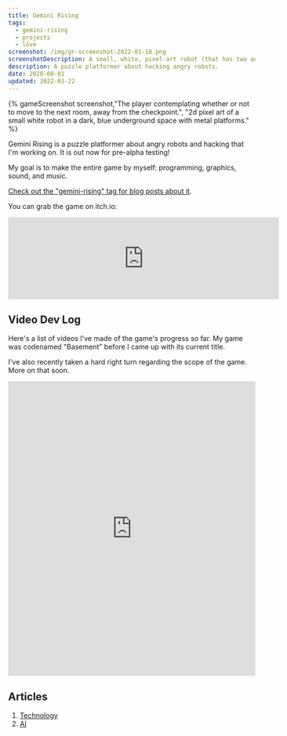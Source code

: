 ```yaml
---
title: Gemini Rising
tags:
  - gemini-rising
  - projects
  - löve
screenshot: /img/gr-screenshot-2022-01-18.png
screenshotDescription: A small, white, pixel-art robot (that has two antennae that make it look a bit like a small rabbit) sits on a metal substructure sticking out of a pixel-art wall. It looks like it's about to do crimes against other robots.
description: A puzzle platformer about hacking angry robots.
date: 2020-08-01
updated: 2022-01-22
---
```


{% gameScreenshot screenshot,"The player contemplating whether or not to move to the next room, away from the checkpoint.", "2d pixel art of a small white robot in a dark, blue underground space with metal platforms." %}

Gemini Rising is a puzzle platformer about angry robots and hacking that I'm working on. It is out now for pre-alpha testing!

My goal is to make the entire game by myself: programming, graphics, sound, and music.

[Check out the "gemini-rising" tag for blog posts about it](/tags/gemini-rising).

You can grab the game on itch.io:

<iframe title="Gemini Rising on itch.io" frameborder="0" src="https://itch.io/embed/393809" width="552" height="167"><a href="https://drhayes.itch.io/gemini-rising">Gemini Rising by drhayes</a></iframe>

## Video Dev Log

Here's a list of videos I've made of the game's progress so far. My game was codenamed "Basement" before I came up with its current title.

I've also recently taken a hard right turn regarding the scope of the game. More on that soon.

<iframe title="Gemini Rising playlist on youtube.com" style="position:static;width:100%;height:600px" src="https://www.youtube.com/embed/videoseries?list=PLQuDSztE3xlPBszv48dtN3TFsKUP9s_mO" frameborder="0" allow="accelerometer; autoplay; encrypted-media; gyroscope; picture-in-picture" allowfullscreen></iframe>

## Articles

1. [Technology](/games/gemini-rising/technology)
2. [AI](/games/gemini-rising/ai)
